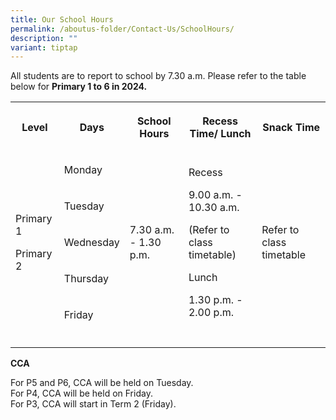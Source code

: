```yaml
---
title: Our School Hours
permalink: /aboutus-folder/Contact-Us/SchoolHours/
description: ""
variant: tiptap
---
```

<p>All students are to report to school by 7.30 a.m. Please refer to the table below for <strong>Primary 1 to 6 in 2024.</strong></p><table><tbody><tr><th rowspan="1" colspan="1"><p>Level</p></th><th rowspan="1" colspan="1"><p>Days</p></th><th rowspan="1" colspan="1"><p>School Hours</p></th><th rowspan="1" colspan="1"><p>Recess Time/ Lunch</p></th><th rowspan="1" colspan="1"><p>Snack Time</p></th></tr><tr><td rowspan="5" colspan="1"><p>Primary 1</p><p>Primary 2</p></td><td rowspan="1" colspan="1"><p>Monday</p></td><td rowspan="5" colspan="1"><p>7.30 a.m. - 1.30 p.m.</p></td><td rowspan="5" colspan="1"><p>Recess</p><p>9.00 a.m. - 10.30 a.m.</p><p>(Refer to class timetable)</p><p></p><p>Lunch</p><p>1.30 p.m. - 2.00 p.m.</p></td><td rowspan="5" colspan="1"><p>Refer to class timetable</p></td></tr><tr><td rowspan="1" colspan="1"><p>Tuesday</p></td></tr><tr><td rowspan="1" colspan="1"><p>Wednesday</p></td></tr><tr><td rowspan="1" colspan="1"><p>Thursday</p></td></tr><tr><td rowspan="1" colspan="1"><p>Friday</p></td></tr><tr><td rowspan="1" colspan="1"><p></p></td><td rowspan="1" colspan="1"><p></p></td><td rowspan="1" colspan="1"><p></p></td><td rowspan="1" colspan="1"><p></p></td><td rowspan="1" colspan="1"><p></p></td></tr></tbody></table><p></p><p></p><p></p><p><strong>CCA</strong></p><p>For P5 and P6, CCA will be held on Tuesday.<br>For P4, CCA will be held on Friday.<br>For P3, CCA will start in Term 2 (Friday).</p>